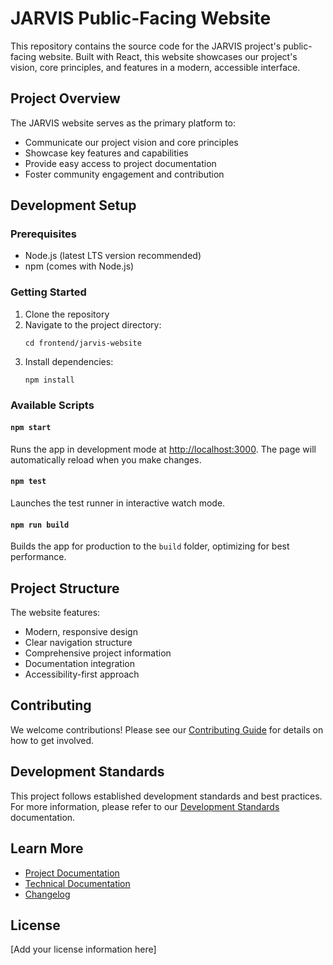 # JARVIS Public-Facing Website

This repository contains the source code for the JARVIS project's public-facing website. Built with React, this website showcases our project's vision, core principles, and features in a modern, accessible interface.

## Project Overview

The JARVIS website serves as the primary platform to:
- Communicate our project vision and core principles
- Showcase key features and capabilities
- Provide easy access to project documentation
- Foster community engagement and contribution

## Development Setup

### Prerequisites
- Node.js (latest LTS version recommended)
- npm (comes with Node.js)

### Getting Started

1. Clone the repository
2. Navigate to the project directory:
   ```
   cd frontend/jarvis-website
   ```
3. Install dependencies:
   ```
   npm install
   ```

### Available Scripts

#### `npm start`
Runs the app in development mode at [http://localhost:3000](http://localhost:3000).
The page will automatically reload when you make changes.

#### `npm test`
Launches the test runner in interactive watch mode.

#### `npm run build`
Builds the app for production to the `build` folder, optimizing for best performance.

## Project Structure

The website features:
- Modern, responsive design
- Clear navigation structure
- Comprehensive project information
- Documentation integration
- Accessibility-first approach

## Contributing

We welcome contributions! Please see our [Contributing Guide](../../docs/contributing.md) for details on how to get involved.

## Development Standards

This project follows established development standards and best practices. For more information, please refer to our [Development Standards](../../docs/technical/development-standards.md) documentation.

## Learn More

- [Project Documentation](../../docs/)
- [Technical Documentation](../../docs/technical/)
- [Changelog](../../docs/changelog/)

## License

[Add your license information here]
